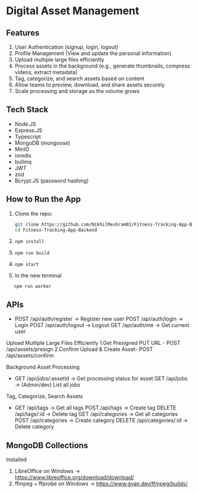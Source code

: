 # Digital Asset Management

## Features

1. User Authentication (signup, login, logout)
2. Profile Management (View and update the personal information)
3. Upload multiple large files efficiently
4. Process assets in the background (e.g., generate thumbnails, compress videos, extract metadata)
5. Tag, categorize, and search assets based on content
6. Allow teams to preview, download, and share assets securely
7. Scale processing and storage as the volume grows

## Tech Stack

- Node.JS
- Express.JS
- Typescript
- MongoDB (mongoose)
- MinIO
- ioredis
- bullmq
- JWT
- zod
- Bcrypt.JS (password hashing)

## How to Run the App

1. Clone the repo:
   ```bash
   git clone https://github.com/NikhilMeshram01/Fitness-Tracking-App-Backend.git
   cd Fitness-Tracking-App-Backend
   ```
2. ```
   npm install

   ```

3. ```
   npm run build

   ```

4. ```
   npm start

   ```

5. In the new terminal

```
   npm run worker

```

## APIs

- POST /api/auth/register → Register new user
  POST /api/auth/login → Login
  POST /api/auth/logout → Logout
  GET /api/auth/me → Get current user

Upload Multiple Large Files Efficiently
1.Get Presigned PUT URL - POST /api/assets/presign
2.Confirm Upload & Create Asset- POST /api/assets/confirm

Background Asset Processing

- GET /api/jobs/:assetId → Get processing status for asset
  GET /api/jobs → (Admin/dev) List all jobs

Tag, Categorize, Search Assets

- GET /api/tags → Get all tags
  POST /api/tags → Create tag
  DELETE /api/tags/:id → Delete tag
  GET /api/categories → Get all categories
  POST /api/categories → Create category
  DELETE /api/categories/:id → Delete category

## MongoDB Collections

Installed

1. LibreOffice on Windows -> https://www.libreoffice.org/download/download/
2. ffmpeg + ffprobe on Windows -> https://www.gyan.dev/ffmpeg/builds/

```

```
